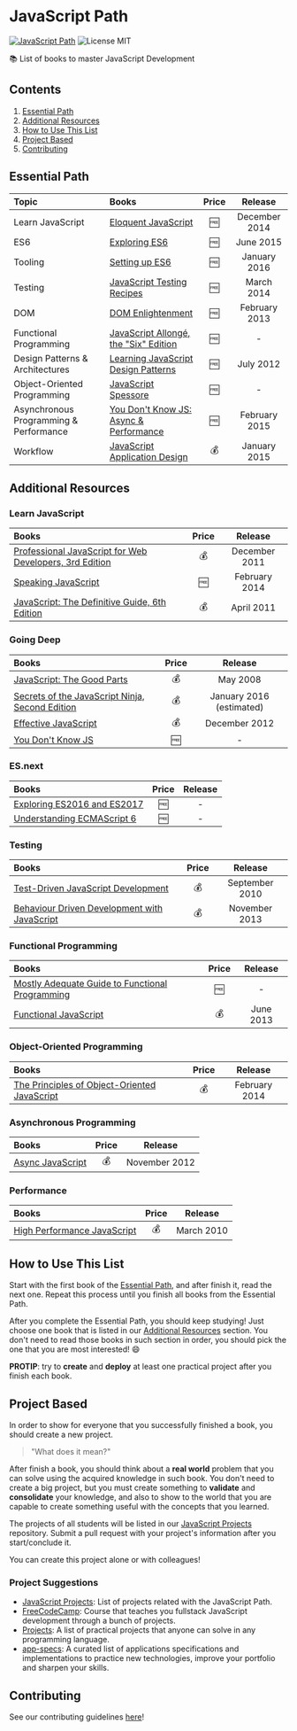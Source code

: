 # JavaScript Path

[![JavaScript Path](https://img.shields.io/badge/JavaScript%20Society-JavaScript%20Path-green.svg?style=flat-square)](https://github.com/javascript-society/javascript-path)
![License MIT](https://img.shields.io/badge/License-MIT-blue.svg?style=flat-square)

:books: List of books to master JavaScript Development

## Contents

1. [Essential Path](#essential-path)
1. [Additional Resources](#additional-resources)
1. [How to Use This List](#how-to-use-this-list)
1. [Project Based](#project-based)
1. [Contributing](#contributing)

## Essential Path

Topic | Books | Price | Release
:-- | :-- | :--: | :--:
Learn JavaScript | [Eloquent JavaScript](http://eloquentjavascript.net/) | :free: | December 2014
ES6 | [Exploring ES6](http://exploringjs.com/es6/) | :free: | June 2015
Tooling | [Setting up ES6](https://leanpub.com/setting-up-es6/read) | :free: | January 2016
Testing | [JavaScript Testing Recipes](http://jstesting.jcoglan.com/) | :free: | March 2014
DOM | [DOM Enlightenment](http://domenlightenment.com/) | :free: | February 2013
Functional Programming | [JavaScript Allongé, the "Six" Edition](https://leanpub.com/javascriptallongesix/read) | :free: | -
Design Patterns & Architectures | [Learning JavaScript Design Patterns](http://www.addyosmani.com/resources/essentialjsdesignpatterns/book/) | :free: | July 2012
Object-Oriented Programming | [JavaScript Spessore](https://leanpub.com/javascript-spessore/read) | :free: | -
Asynchronous Programming & Performance | [You Don't Know JS: Async & Performance](https://github.com/getify/You-Dont-Know-JS/blob/master/async%20&%20performance/README.md#you-dont-know-js-async--performance) | :free: | February 2015
Workflow | [JavaScript Application Design](https://www.manning.com/books/javascript-application-design) | :moneybag: | January 2015

## Additional Resources

### Learn JavaScript

Books | Price | Release
:-- | :--: | :--:
[Professional JavaScript for Web Developers, 3rd Edition](http://www.wrox.com/WileyCDA/WroxTitle/Professional-JavaScript-for-Web-Developers-3rd-Edition.productCd-1118222199.html) | :moneybag: | December 2011
[Speaking JavaScript](http://speakingjs.com/es5/) | :free: | February 2014
[JavaScript: The Definitive Guide, 6th Edition](http://shop.oreilly.com/product/9780596805531.do) | :moneybag: | April 2011

### Going Deep

Books | Price | Release
:-- | :--: | :--:
[JavaScript: The Good Parts](http://shop.oreilly.com/product/9780596517748.do) | :moneybag: | May 2008
[Secrets of the JavaScript Ninja, Second Edition](https://www.manning.com/books/secrets-of-the-javascript-ninja-second-edition) | :moneybag: | January 2016 (estimated)
[Effective JavaScript](http://effectivejs.com/) | :moneybag: | December 2012
[You Don't Know JS](https://github.com/getify/You-Dont-Know-JS) | :free: | -

### ES.next

Books | Price | Release
:-- | :--: | :--:
[Exploring ES2016 and ES2017](https://leanpub.com/exploring-es2016-es2017/read) | :free: | -
[Understanding ECMAScript 6](https://leanpub.com/understandinges6/read/) | :free: | -

### Testing

Books | Price | Release
:-- | :--: | :--:
[Test-Driven JavaScript Development](http://tddjs.com/) | :moneybag: | September 2010
[Behaviour Driven Development with JavaScript](http://developerpress.com/BehaviourDrivenDevelopmentwithJavaScript-175419) | :moneybag: | November 2013

### Functional Programming

Books | Price | Release
:-- | :--: | :--:
[Mostly Adequate Guide to Functional Programming](https://drboolean.gitbooks.io/mostly-adequate-guide/) | :free: | -
[Functional JavaScript](http://shop.oreilly.com/product/0636920028857.do) | :moneybag: | June 2013

### Object-Oriented Programming

Books | Price | Release
:-- | :--: | :--:
[The Principles of Object-Oriented JavaScript](http://shop.oreilly.com/product/9781593275402.do) | :moneybag: | February 2014

### Asynchronous Programming

Books | Price | Release
:-- | :--: | :--:
[Async JavaScript](https://pragprog.com/book/tbajs/async-javascript) | :moneybag: | November 2012

### Performance

Books | Price | Release
:-- | :--: | :--:
[High Performance JavaScript](http://shop.oreilly.com/product/9780596802806.do) | :moneybag: | March 2010

## How to Use This List

Start with the first book of the [Essential Path](#essential-path), and after finish it, read the next one. Repeat this process until you finish all books from the Essential Path.

After you complete the Essential Path, you should keep studying! Just choose one book that is listed in our [Additional Resources](#additional-resources) section. You don't need to read those books in such section in order, you should pick the one that you are most interested! :smile:

**PROTIP**: try to **create** and **deploy** at least one practical project after you finish each book.

## Project Based

In order to show for everyone that you successfully finished a book, you should create a new project.

> "What does it mean?"

After finish a book, you should think about a **real world** problem that you can solve using the acquired knowledge in such book. You don't need to create a big project, but you must create something to **validate** and **consolidate** your knowledge, and also to show to the world that you are capable to create something useful with the concepts that you learned.

The projects of all students will be listed in our [JavaScript Projects](https://github.com/javascript-society/javascript-projects) repository. Submit a pull request with your project's information after you start/conclude it.

You can create this project alone or with colleagues!

### Project Suggestions

- [JavaScript Projects](https://github.com/javascript-society/javascript-projects): List of projects related with the JavaScript Path.
- [FreeCodeCamp](http://www.freecodecamp.com/): Course that teaches you fullstack JavaScript development through a bunch of projects.
- [Projects](https://github.com/karan/Projects): A list of practical projects that anyone can solve in any programming language.
- [app-specs](https://github.com/ericdouglas/app-specs): A curated list of applications specifications and implementations to practice new technologies, improve your portfolio and sharpen your skills.

## Contributing

See our contributing guidelines [here](CONTRIBUTING.md)!
